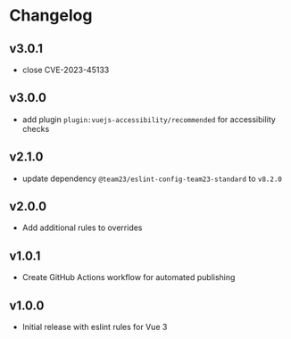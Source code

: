 # Changelog

## v3.0.1
- close CVE-2023-45133

## v3.0.0
- add plugin `plugin:vuejs-accessibility/recommended` for accessibility checks

## v2.1.0
- update dependency `@team23/eslint-config-team23-standard` to `v8.2.0`

## v2.0.0
- Add additional rules to overrides

## v1.0.1
- Create GitHub Actions workflow for automated publishing

## v1.0.0
- Initial release with eslint rules for Vue 3